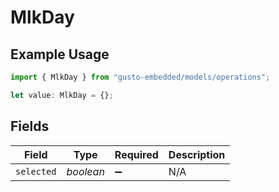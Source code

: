 # MlkDay

## Example Usage

```typescript
import { MlkDay } from "gusto-embedded/models/operations";

let value: MlkDay = {};
```

## Fields

| Field              | Type               | Required           | Description        |
| ------------------ | ------------------ | ------------------ | ------------------ |
| `selected`         | *boolean*          | :heavy_minus_sign: | N/A                |